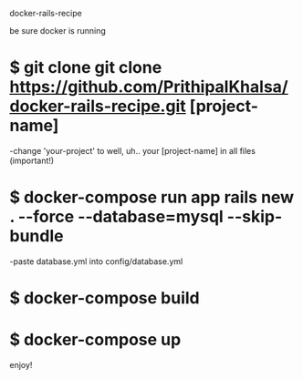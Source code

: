 docker-rails-recipe

be sure docker is running

# $ git clone git clone https://github.com/PrithipalKhalsa/docker-rails-recipe.git [project-name]

-change 'your-project' to well, uh.. your [project-name] in all files (important!)

# $ docker-compose run app rails new . --force --database=mysql --skip-bundle
-paste database.yml into config/database.yml

# $ docker-compose build
# $ docker-compose up

enjoy!
